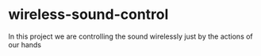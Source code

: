 # wireless-sound-control
In this project we are controlling the sound wirelessly just by the actions of our hands
